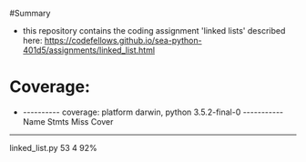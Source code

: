 #Summary

* this repository contains the coding assignment 'linked lists' described here: https://codefellows.github.io/sea-python-401d5/assignments/linked_list.html

# Coverage:

* ---------- coverage: platform darwin, python 3.5.2-final-0 -----------
Name             Stmts   Miss  Cover
------------------------------------
linked_list.py      53      4    92%
